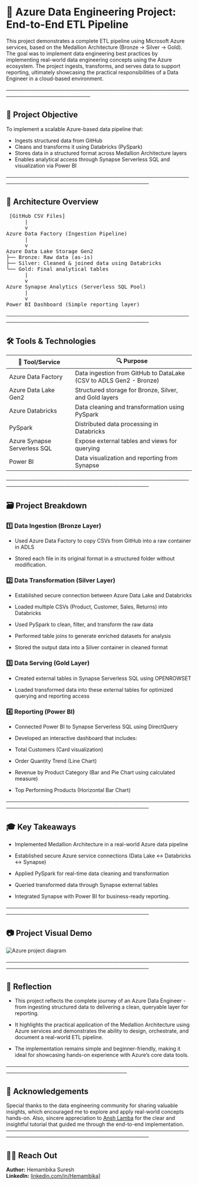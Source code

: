 # 🧩 Azure Data Engineering Project: End-to-End ETL Pipeline

This project demonstrates a complete ETL pipeline using Microsoft Azure services, based on the Medallion Architecture (Bronze → Silver → Gold). The goal was to implement data engineering best practices by implementing real-world data engineering concepts using the Azure ecosystem. The project ingests, transforms, and serves data to support reporting, ultimately showcasing the practical responsibilities of a Data Engineer in a cloud-based environment.

─────────────────────────────────────────────────────────────────────────
## 🎯 Project Objective

To implement a scalable Azure-based data pipeline that:

- Ingests structured data from GitHub
- Cleans and transforms it using Databricks (PySpark)
- Stores data in a structured format across Medallion Architecture layers
- Enables analytical access through Synapse Serverless SQL and visualization via Power BI

─────────────────────────────────────────────────────────────────────────────────────────
## 🧬 Architecture Overview

<pre> [GitHub CSV Files]
      |
      v
Azure Data Factory (Ingestion Pipeline)
      |
      v
Azure Data Lake Storage Gen2
├── Bronze: Raw data (as-is)
├── Silver: Cleaned & joined data using Databricks
└── Gold: Final analytical tables
      |
      v
Azure Synapse Analytics (Serverless SQL Pool)
      |
      v
Power BI Dashboard (Simple reporting layer) </pre>

─────────────────────────────────────────────────────────────────────────────────────────
## 🛠️ Tools & Technologies

| 🧰 Tool/Service              | 🔍 Purpose                                                  |
|-----------------------------|-------------------------------------------------------------|
| Azure Data Factory          | Data ingestion from GitHub to DataLake (CSV to ADLS Gen2 - Bronze)     |
| Azure Data Lake Gen2        | Structured storage for Bronze, Silver, and Gold layers      |
| Azure Databricks            | Data cleaning and transformation using PySpark              |
| PySpark                     | Distributed data processing in Databricks                   |
| Azure Synapse Serverless SQL| Expose external tables and views for querying               |
| Power BI                    | Data visualization and reporting from Synapse               |

─────────────────────────────────────────────────────────────────────────────────────────
## 🗃️ Project Breakdown

### 1️⃣ Data Ingestion (Bronze Layer)

- Used Azure Data Factory to copy CSVs from GitHub into a raw container in ADLS

- Stored each file in its original format in a structured folder without modification.

### 2️⃣ Data Transformation (Silver Layer)

- Established secure connection between Azure Data Lake and Databricks

- Loaded multiple CSVs (Product, Customer, Sales, Returns) into Databricks

- Used PySpark to clean, filter, and transform the raw data

- Performed table joins to generate enriched datasets for analysis

- Stored the output data into a Silver container in cleaned format

### 3️⃣ Data Serving (Gold Layer)

- Created external tables in Synapse Serverless SQL using OPENROWSET

- Loaded transformed data into these external tables for optimized querying and reporting access

### 4️⃣ Reporting (Power BI)

- Connected Power BI to Synapse Serverless SQL using DirectQuery

- Developed an interactive dashboard that includes:

- Total Customers (Card visualization)

- Order Quantity Trend (Line Chart)

- Revenue by Product Category (Bar and Pie Chart using calculated measure)

- Top Performing Products (Horizontal Bar Chart)

─────────────────────────────────────────────────────────────────────────────────────────
## 🎓 Key Takeaways

- Implemented Medallion Architecture in a real-world Azure data pipeline

- Established secure Azure service connections (Data Lake ↔ Databricks ↔ Synapse)

- Applied PySpark for real-time data cleaning and transformation

- Queried transformed data through Synapse external tables

- Integrated Synapse with Power BI for business-ready reporting.

─────────────────────────────────────────────────────────────────────────────────────────
## 📷 Project Visual Demo

![Azure project diagram](https://github.com/user-attachments/assets/37da773f-dd6e-4d99-b640-99f04e29b78e)

─────────────────────────────────────────────────────────────────────────────────────────
## 🌟 Reflection

- This project reflects the complete journey of an Azure Data Engineer - from ingesting structured data to delivering a clean, queryable layer for reporting.

- It highlights the practical application of the Medallion Architecture using Azure services and demonstrates the ability to design, orchestrate, and document a real-world ETL pipeline.

- The implementation remains simple and beginner-friendly, making it ideal for showcasing hands-on experience with Azure’s core data tools.

───────────────────────────────────────────────────────────────────────────────────
## 🤝 Acknowledgements

Special thanks to the data engineering community for sharing valuable insights, which encouraged me to explore and apply real-world concepts hands-on.
Also, sincere appreciation to [Ansh Lamba](https://www.youtube.com/@AnshLambaJSR) for the clear and insightful tutorial that guided me through the end-to-end implementation.
─────────────────────────────────────────────────────────────────────────────────────────
## 🧑‍💻 Reach Out

**Author:** Hemambika Suresh  
**LinkedIn:** [linkedin.com/in/Hemambika](https://www.linkedin.com/in/hemambika-ilangovan-74863428b/)]  





  
